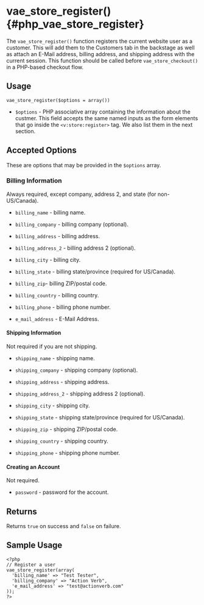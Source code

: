 # vae\_store\_register() {#php_vae_store_register}

The `vae_store_register()` function registers the current website user
as a customer. This will add them to the Customers tab in the backstage
as well as attach an E-Mail address, billing address, and shipping
address with the current session. This function should be called before
`vae_store_checkout()` in a PHP-based checkout flow.

## Usage

`vae_store_register($options = array())`

-   `$options` - PHP associative array containing the information about
    the custmer. This field accepts the same named inputs as the form
    elements that go inside the `<v:store:register>` tag. We also list
    them in the next section.

## Accepted Options

These are options that may be provided in the `$options` array.

### Billing Information

Always required, except company, address 2, and state (for
non-US/Canada).

-   `billing_name` - billing name.

-   `billing_company` - billing company (optional).

-   `billing_address` - billing address.

-   `billing_address_2` - billing address 2 (optional).

-   `billing_city` - billing city.

-   `billing_state` - billing state/province (required for US/Canada).

-   `billing_zip`- billing ZIP/postal code.

-   `billing_country` - billing country.

-   `billing_phone` - billing phone number.

-   `e_mail_address` - E-Mail Address.

#### Shipping Information

Not required if you are not shipping.

-   `shipping_name` - shipping name.

-   `shipping_company` - shipping company (optional).

-   `shipping_address` - shipping address.

-   `shipping_address_2` - shipping address 2 (optional).

-   `shipping_city` - shipping city.

-   `shipping_state` - shipping state/province (required for US/Canada).

-   `shipping_zip` - shipping ZIP/postal code.

-   `shipping_country` - shipping country.

-   `shipping_phone` - shipping phone number.

#### Creating an Account

Not required.

-   `password` - password for the account.

## Returns

Returns `true` on success and `false` on failure.

## Sample Usage

    <?php 
    // Register a user          
    vae_store_register(array(
      'billing_name' => "Test Tester",
      'billing_company' => "Action Verb",
      'e_mail_address' => "test@actionverb.com"
    ));
    ?>
